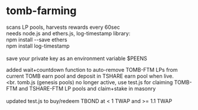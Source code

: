 # tomb-farming

scans LP pools, harvests rewards every 60sec<br>
needs node.js and ethers.js, log-timestamp library:<br>
npm install --save ethers<br>
npm install log-timestamp<br>
<br>
save your private key as an environment variable $PEENS


added wait+countdown function to auto-remove TOMB-FTM LPs from current TOMB earn pool and deposit in TSHARE earn pool when live.
<br><br.
tomb.js (genesis pools) no longer active, use test.js for claiming TOMB-FTM and TSHARE-FTM LP pools and claim+stake in masonry
<br><br>
updated test.js to buy/redeem TBOND at < 1 TWAP and >= 1.1 TWAP
